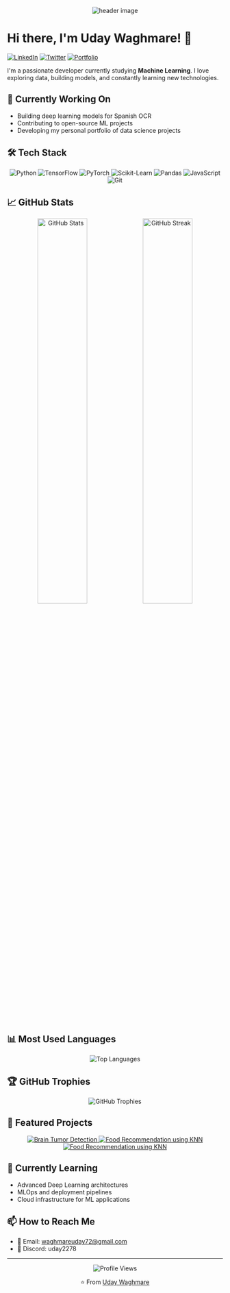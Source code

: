 <!-- Header with animated banner -->
<p align="center">
  <img src="https://capsule-render.vercel.app/api?text=Welcome%20to%20My%20Profile&animation=fadeIn&type=waving&color=gradient&height=100" alt="header image"/>
</p>

# Hi there, I'm Uday Waghmare! 👋

[![LinkedIn](https://img.shields.io/badge/LinkedIn-Uday_Waghmare-0077B5?style=for-the-badge&logo=linkedin&logoColor=white)](https://www.linkedin.com/in/udaywaghmare6/)
[![Twitter](https://img.shields.io/badge/Twitter-@UdayWaghma17051-1DA1F2?style=for-the-badge&logo=twitter&logoColor=white)](https://twitter.com/YourHandle)
[![Portfolio](https://img.shields.io/badge/Portfolio-Website-FF4088?style=for-the-badge&logo=hugo&logoColor=white)](https://your-portfolio-url.com)

I'm a passionate developer currently studying **Machine Learning**. I love exploring data, building models, and constantly learning new technologies.

## 🔭 Currently Working On
- Building deep learning models for Spanish OCR
- Contributing to open-source ML projects
- Developing my personal portfolio of data science projects

## 🛠️ Tech Stack
<p align="center">
  <img src="https://img.shields.io/badge/Python-3776AB?style=for-the-badge&logo=python&logoColor=white" alt="Python"/>
  <img src="https://img.shields.io/badge/TensorFlow-FF6F00?style=for-the-badge&logo=tensorflow&logoColor=white" alt="TensorFlow"/>
  <img src="https://img.shields.io/badge/PyTorch-EE4C2C?style=for-the-badge&logo=pytorch&logoColor=white" alt="PyTorch"/>
  <img src="https://img.shields.io/badge/scikit_learn-F7931E?style=for-the-badge&logo=scikit-learn&logoColor=white" alt="Scikit-Learn"/>
  <img src="https://img.shields.io/badge/Pandas-2C2D72?style=for-the-badge&logo=pandas&logoColor=white" alt="Pandas"/>
  <img src="https://img.shields.io/badge/JavaScript-F7DF1E?style=for-the-badge&logo=javascript&logoColor=black" alt="JavaScript"/>
  <img src="https://img.shields.io/badge/Git-F05032?style=for-the-badge&logo=git&logoColor=white" alt="Git"/>
</p>

## 📈 GitHub Stats

<p align="center">
  <img src="https://github-readme-stats.vercel.app/api?username=Snowman-cpu&show_icons=true&theme=radical&count_private=true&hide_border=true" alt="GitHub Stats" width="48%" />
  <img src="https://github-readme-streak-stats.herokuapp.com/?user=Snowman-cpu&theme=radical&hide_border=true" alt="GitHub Streak" width="48%" />
</p>

## 📊 Most Used Languages

<p align="center">
  <img src="https://github-readme-stats.vercel.app/api/top-langs/?username=Snowman-cpu&layout=compact&theme=radical&hide_border=true&langs_count=8" alt="Top Languages" />
</p>

## 🏆 GitHub Trophies

<p align="center">
  <img src="https://github-profile-trophy.vercel.app/?username=Snowman-cpu&theme=radical&column=4&margin-w=15&margin-h=15" alt="GitHub Trophies" />
</p>

## 📌 Featured Projects
<p align="center">
    <a href="https://github.com/Snowman-cpu/Brain-tumor-Detection">
    <img src="https://github-readme-stats.vercel.app/api/pin/?username=Snowman-cpu&repo=Brain-tumor-Detection&theme=radical&hide_border=true" alt="Brain Tumor Detection" />
  </a>
  <a href="https://github.com/Snowman-cpu/Food-Recommendation-using-KNN">
    <img src="https://github-readme-stats.vercel.app/api/pin/?username=Snowman-cpu&repo=Food-Recommendation-using-KNN&theme=radical&hide_border=true" alt="Food Recommendation using KNN" />
  </a>
   <a href="https://github.com/Snowman-cpu/Ocr.git">
    <img src="https://github-readme-stats.vercel.app/api/pin/?username=Snowman-cpu&repo=OCR&theme=radical&hide_border=true" alt="Food Recommendation using KNN" />
  </a>

</p>

## 🌱 Currently Learning
- Advanced Deep Learning architectures
- MLOps and deployment pipelines 
- Cloud infrastructure for ML applications

## 📫 How to Reach Me
- 📧 Email: waghmareuday72@gmail.com
- 💬 Discord: uday2278

---

<p align="center">
  <img src="https://komarev.com/ghpvc/?username=Snowman-cpu&color=blueviolet&style=flat-square&label=Profile+Views" alt="Profile Views" />
</p>

<p align="center">⭐️ From <a href="https://github.com/Snowman-cpu">Uday Waghmare</a></p>
